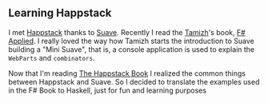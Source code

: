 ## Learning Happstack

I met [Happstack](http://www.happstack.com) thanks to [Suave](http://suave.io/). Recently I read the [Tamizh](https://twitter.com/tamizhvendan?ref_src=twsrc%5Etfw)'s book, [F# Applied](http://products.tamizhvendan.in/fsharp-applied/). I really loved the way how Tamizh starts the introduction to Suave building a "Mini Suave", that is, a console application is used to explain the `WebParts` and `combinators`. 

Now that I'm reading [The Happstack Book](http://www.happstack.com/docs/crashcourse/index.html) I realized the common things between Happstack and Suave. So I decided to translate the examples used in the F# Book to Haskell, just for fun and learning purposes